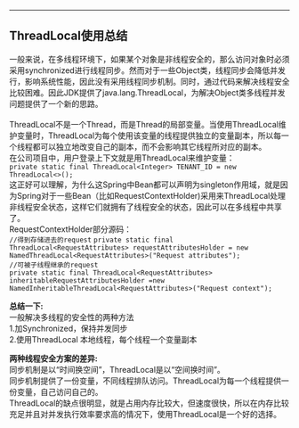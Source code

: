 ---
## ThreadLocal使用总结  
  一般来说，在多线程环境下，如果某个对象是非线程安全的，那么访问对象时必须采用synchronized进行线程同步。然而对于一些Object类，线程同步会降低并发行，影响系统性能，因此没有采用线程同步机制。同时，通过代码来解决线程安全比较困难。因此JDK提供了java.lang.ThreadLocal，为解决Object类多线程并发问题提供了一个新的思路。   
<br>  ThreadLocal不是一个Thread，而是Thread的局部变量。当使用ThreadLocal维护变量时，ThreadLocal为每个使用该变量的线程提供独立的变量副本，所以每一个线程都可以独立地改变自己的副本，而不会影响其它线程所对应的副本。
<br>  在公司项目中，用户登录上下文就是用ThreadLocal来维护变量：
<br>`private static final ThreadLocal<Integer> TENANT_ID = new ThreadLocal<>();`
<br>  这正好可以理解，为什么这Spring中Bean都可以声明为singleton作用域，就是因为Spring对于一些Bean（比如RequestContextHolder)采用来ThreadLocal处理非线程安全状态，这样它们就拥有了线程安全的状态，因此可以在多线程中共享了。
<br>RequestContextHolder部分源码：
<br>`//得到存储进去的request`
`private static final ThreadLocal<RequestAttributes> requestAttributesHolder =
new NamedThreadLocal<RequestAttributes>("Request attributes");`
<br>`//可被子线程继承的request`
<br>`private static final ThreadLocal<RequestAttributes> inheritableRequestAttributesHolder =new NamedInheritableThreadLocal<RequestAttributes>("Request context");`

**总结一下:**
<br>一般解决多线程的安全性的两种方法
<br>1.加Synchronized，保持并发同步
<br>2.使用ThreadLocal 本地线程，每个线程一个变量副本
 
**两种线程安全方案的差异:**
<br>同步机制是以“时间换空间”，ThreadLocal是以“空间换时间”。
<br>同步机制提供了一份变量，不同线程排队访问。ThreadLocal为每一个线程提供一份变量，自己访问自己的。
<br>ThreadLocal的缺点很明显，就是占用内存比较大，但速度很快，所以在内存比较充足并且对并发执行效率要求高的情况下，使用ThreadLocal是一个好的选择。
 